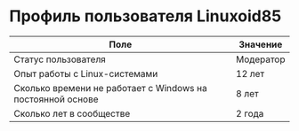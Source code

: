 # Профиль пользователя Linuxoid85

| Поле                                                       | Значение  |
|------------------------------------------------------------|-----------|
| Статус пользователя                                        | Модератор |
| Опыт работы с Linux-системами                              | 12 лет    |
| Сколько времени не работает с Windows на постоянной основе | 8 лет     |
| Сколько лет в сообществе                                   | 2 года    |
